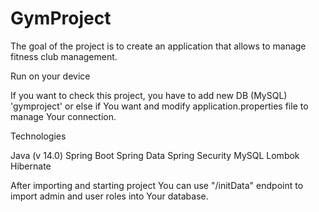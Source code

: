 # GymProject

The goal of the project is to create an application that allows to manage fitness club management.

Run on your device

If you want to check this project, you have to add new DB (MySQL) 'gymproject' or else if You want and modify application.properties file to manage Your connection.

Technologies

Java (v 14.0)
Spring Boot 
Spring Data
Spring Security
MySQL
Lombok
Hibernate

After importing and starting project You can use "/initData" endpoint to import admin and user roles into Your database.
